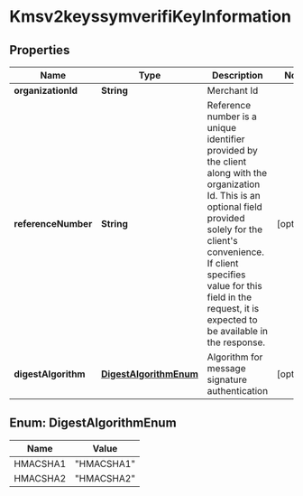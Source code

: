 
# Kmsv2keyssymverifiKeyInformation

## Properties
Name | Type | Description | Notes
------------ | ------------- | ------------- | -------------
**organizationId** | **String** | Merchant Id  | 
**referenceNumber** | **String** | Reference number is a unique identifier provided by the client along with the organization Id. This is an optional field provided solely for the client&#39;s convenience. If client specifies value for this field in the request, it is expected to be available in the response.  |  [optional]
**digestAlgorithm** | [**DigestAlgorithmEnum**](#DigestAlgorithmEnum) | Algorithm for message signature authentication  |  [optional]


<a name="DigestAlgorithmEnum"></a>
## Enum: DigestAlgorithmEnum
Name | Value
---- | -----
HMACSHA1 | &quot;HMACSHA1&quot;
HMACSHA2 | &quot;HMACSHA2&quot;



